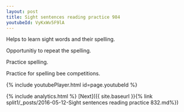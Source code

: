 ```yaml
---
layout: post
title: Sight sentences reading practice 984
youtubeId: VyKxWv5F9lA
---
```

 
 
Helps to learn sight words and their spelling.

Opportunitiy to repeat the spelling. 

Practice spelling. 
 
Practice for spelling bee competitions. 
 
{% include youtubePlayer.html id=page.youtubeId %}
 
 
{% include analytics.html %} 
[Next]({{ site.baseurl }}{% link  split1/_posts/2016-05-12-Sight sentences reading practice 832.md%})
 
